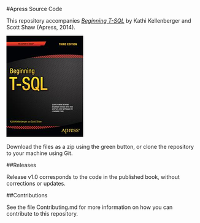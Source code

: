 #Apress Source Code

This repository accompanies [*Beginning T-SQL*](http://www.apress.com/9781484200476) by Kathi Kellenberger and Scott Shaw (Apress, 2014).

![Cover image](9781484200476.jpg)

Download the files as a zip using the green button, or clone the repository to your machine using Git.

##Releases

Release v1.0 corresponds to the code in the published book, without corrections or updates.

##Contributions

See the file Contributing.md for more information on how you can contribute to this repository.
